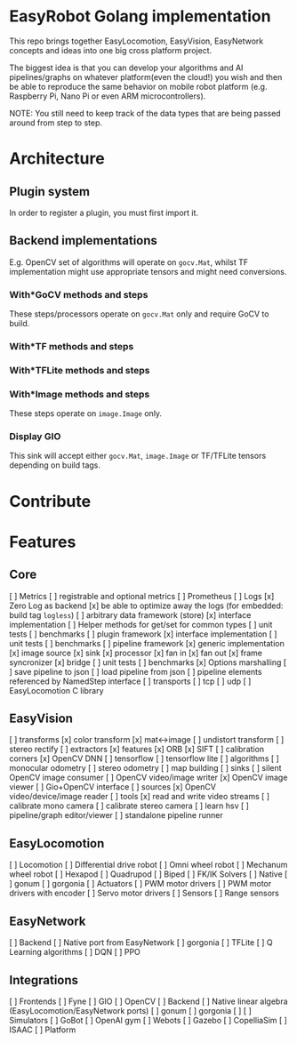 # EasyRobot Golang implementation

This repo brings together EasyLocomotion, EasyVision, EasyNetwork concepts and ideas into one big cross platform project.

The biggest idea is that you can develop your algorithms and AI pipelines/graphs on whatever platform(even the cloud!) you wish and then be able to reproduce the same behavior on mobile robot platform (e.g. Raspberry Pi, Nano Pi or even ARM microcontrollers).

NOTE: You still need to keep track of the data types that are being passed around from step to step.

# Architecture

## Plugin system

In order to register a plugin, you must first import it.

## Backend implementations
E.g. OpenCV set of algorithms will operate on `gocv.Mat`, whilst TF implementation might use appropriate tensors and might need conversions.

### With*GoCV methods and steps
These steps/processors operate on `gocv.Mat` only and require GoCV to build.

### With*TF methods and steps

### With*TFLite methods and steps

### With*Image methods and steps
These steps operate on `image.Image` only.

### Display GIO
This sink will accept either `gocv.Mat`, `image.Image` or TF/TFLite tensors depending on build tags.

# Contribute

# Features

## Core
  [ ] Metrics
    [ ] registrable and optional metrics
    [ ] Prometheus
  [ ] Logs
    [x] Zero Log as backend
    [x] be able to optimize away the logs (for embedded: build tag `logless`)
  [ ] arbitrary data framework (store)
    [x] interface implementation
    [ ] Helper methods for get/set for common types
    [ ] unit tests
    [ ] benchmarks
  [ ] plugin framework
    [x] interface implementation
    [ ] unit tests
    [ ] benchmarks
  [ ] pipeline framework
    [x] generic implementation
      [x] image source
      [x] sink
      [x] processor
      [x] fan in
      [x] fan out
      [x] frame syncronizer
      [x] bridge
    [ ] unit tests
    [ ] benchmarks
    [x] Options marshalling
    [ ] save pipeline to json
    [ ] load pipeline from json
    [ ] pipeline elements referenced by NamedStep interface
  [ ] transports
    [ ] tcp
    [ ] udp
    [ ] EasyLocomotion C library

## EasyVision
  [ ] transforms
    [x] color transform
    [x] mat<->image
    [ ] undistort transform
    [ ] stereo rectify 
  [ ] extractors
    [x] features
      [x] ORB
      [x] SIFT
      [ ] calibration corners
    [x] OpenCV DNN
    [ ] tensorflow
    [ ] tensorflow lite
  [ ] algorithms
    [ ] monocular odometry
    [ ] stereo odometry
    [ ] map building
  [ ] sinks
    [ ] silent OpenCV image consumer
    [ ] OpenCV video/image writer
    [x] OpenCV image viewer
    [ ] Gio+OpenCV interface
  [ ] sources
    [x] OpenCV video/device/image reader
  [ ] tools
    [x] read and write video streams
    [ ] calibrate mono camera
    [ ] calibrate stereo camera
    [ ] learn hsv
    [ ] pipeline/graph editor/viewer
    [ ] standalone pipeline runner

## EasyLocomotion
  [ ] Locomotion
    [ ] Differential drive robot
    [ ] Omni wheel robot
    [ ] Mechanum wheel robot
    [ ] Hexapod
    [ ] Quadrupod
    [ ] Biped
  [ ] FK/IK Solvers
    [ ] Native
    [ ] gonum
    [ ] gorgonia
  [ ] Actuators
    [ ] PWM motor drivers
    [ ] PWM motor drivers with encoder
    [ ] Servo motor drivers
  [ ] Sensors
    [ ] Range sensors

## EasyNetwork
  [ ] Backend
    [ ] Native port from EasyNetwork
    [ ] gorgonia
    [ ] TFLite
  [ ] Q Learning algorithms
    [ ] DQN
    [ ] PPO


## Integrations
  [ ] Frontends
    [ ] Fyne
    [ ] GIO
    [ ] OpenCV
  [ ] Backend
    [ ] Native linear algebra (EasyLocomotion/EasyNetwork ports)
    [ ] gonum
    [ ] gorgonia
    [ ]
  [ ] Simulators
    [ ] GoBot
    [ ] OpenAI gym
    [ ] Webots
    [ ] Gazebo
    [ ] CopelliaSim
    [ ] ISAAC
    [ ] Platform
